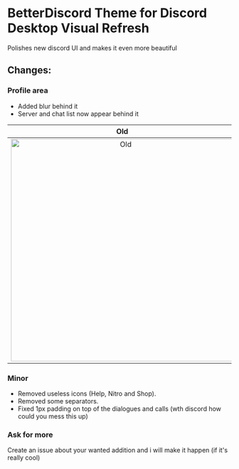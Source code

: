 # BetterDiscord Theme for Discord Desktop Visual Refresh
Polishes new discord UI and makes it even more beautiful

## Changes:

### Profile area
- Added blur behind it  
- Server and chat list now appear behind it

<table>
  <thead>
    <tr>
      <th width="500px">Old</th>
      <th width="500px">New</th>
    </tr>
  </thead>
  <tbody>
    <tr width="600px">
      <td align="center">
        <img src="https://github.com/user-attachments/assets/5ad45827-014f-4555-9dd9-778008e63d49" alt="Old" width="500px"/>
      </td>
      <td align="center">
        <img src="https://github.com/user-attachments/assets/71b2ac78-8999-4a31-86eb-c3ebed08eee6" alt="New" width="500px"/>
      </td>
    </tr>
  </tbody>
</table>

### Minor
- Removed useless icons (Help, Nitro and Shop).
- Removed some separators.
- Fixed 1px padding on top of the dialogues and calls (wth discord how could you mess this up)

### Ask for more
Create an issue about your wanted addition and i will make it happen (if it's really cool)
